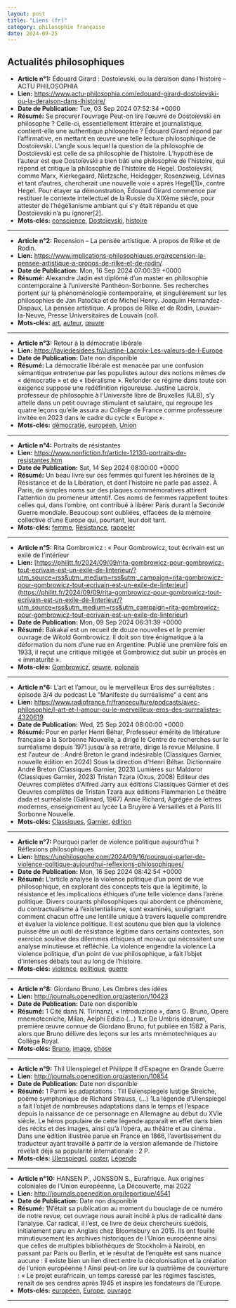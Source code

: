 ```yaml
---
layout: post
title: "Liens (fr)"
category: philosophie française
date: 2024-09-25
---
```

## Actualités philosophiques

  * **Article n°1:** Édouard Girard : Dostoïevski, ou la déraison dans l’histoire – ACTU PHILOSOPHIA
  * **Lien:** <https://www.actu-philosophia.com/edouard-girard-dostoievski-ou-la-deraison-dans-lhistoire/>
  * **Date de Publication:** Tue, 03 Sep 2024 07:52:34 +0000
  * **Résumé:** Se procurer l’ouvrage Peut-on lire l’œuvre de Dostoïevski en philosophe ? Celle-ci, essentiellement littéraire et journalistique, contient-elle une authentique philosophie ? Édouard Girard répond par l’affirmative, en mettant en œuvre une telle lecture philosophique de Dostoïevski. L’angle sous lequel la question de la philosophie de Dostoïevski est celle de sa philosophie de l’histoire. L’hypothèse de l’auteur est que Dostoïevski a bien bâti une philosophie de l’histoire, qui répond et critique la philosophie de l’histoire de Hegel. Dostoïevski, comme Marx, Kierkegaard, Nietzsche, Heidegger, Rosenzweig, Lévinas et tant d’autres, chercherait une nouvelle voie « après Hegel[1]», contre Hegel. Pour étayer sa démonstration, Édouard Girard commence par restituer le contexte intellectuel de la Russie du XIXème siècle, pour attester de l’hégélianisme ambiant qui s’y était répandu et que Dostoïevski n’a pu ignorer[2].
  * **Mots-clés:** [conscience](conscience), [Dostoïevski](Dostoïevski), [histoire](histoire)

* * *

  * **Article n°2:** Recension – La pensée artistique. A propos de Rilke et de Rodin.
  * **Lien:** <https://www.implications-philosophiques.org/recension-la-pensee-artistique-a-propos-de-rilke-et-de-rodin/>
  * **Date de Publication:** Mon, 16 Sep 2024 07:00:39 +0000
  * **Résumé:** Alexandre Jadin est diplômé d’un master en philosophie contemporaine à l’université Panthéon-Sorbonne. Ses recherches portent sur la phénoménologie contemporaine, et singulièrement sur les philosophies de Jan Patočka et de Michel Henry. Joaquim Hernandez-Dispaux, La pensée artistique. A propos de Rilke et de Rodin, Louvain-la-Neuve, Presse Universitaires de Louvain (coll.
  * **Mots-clés:** [art](art), [auteur](auteur), [œuvre](œuvre)

* * *

  * **Article n°3:** Retour à la démocratie libérale
  * **Lien:** <https://laviedesidees.fr/Justine-Lacroix-Les-valeurs-de-l-Europe>
  * **Date de Publication:** Date non disponible
  * **Résumé:** La démocratie libérale est menacée par une confusion sémantique entretenue par les populistes autour des notions mêmes de « démocratie » et de « libéralisme ». Refonder ce régime dans toute son exigence suppose une redéfinition rigoureuse. Justine Lacroix, professeur de philosophie à l’Université libre de Bruxelles (ULB), s’y attelle dans un petit ouvrage stimulant et salutaire, qui regroupe les quatre leçons qu’elle assura au Collège de France comme professeure invitée en 2023 dans le cadre du cycle « Europe ».
  * **Mots-clés:** [démocratie](démocratie), [européen](européen), [Union](Union)

* * *

  * **Article n°4:** Portraits de résistantes
  * **Lien:** <https://www.nonfiction.fr/article-12130-portraits-de-resistantes.htm>
  * **Date de Publication:** Sat, 14 Sep 2024 08:00:00 +0000
  * **Résumé:** Un beau livre sur ces femmes qui furent les héroïnes de la Résistance et de la Libération, et dont l’histoire ne parle pas assez. À Paris, de simples noms sur des plaques commémoratives attirent l’attention du promeneur attentif. Ces noms de femmes rappellent toutes celles qui, dans l’ombre, ont contribué à libérer Paris durant la Seconde Guerre mondiale. Beaucoup sont oubliées, effacées de la mémoire collective d’une Europe qui, pourtant, leur doit tant.
  * **Mots-clés:** [femme](femme), [Résistance](Résistance), [rappeler](rappeler)

* * *

  * **Article n°5:** Rita Gombrowicz : « Pour Gombrowicz, tout écrivain est un exilé de l’intérieur
  * **Lien:** [https://philitt.fr/2024/09/09/rita-gombrowicz-pour-gombrowicz-tout-ecrivain-est-un-exile-de-linterieur/?utm_source=rss&utm;_medium=rss&utm;_campaign=rita-gombrowicz-pour-gombrowicz-tout-ecrivain-est-un-exile-de-linterieur](https://philitt.fr/2024/09/09/rita-gombrowicz-pour-gombrowicz-tout-ecrivain-est-un-exile-de-linterieur/?utm_source=rss&utm_medium=rss&utm_campaign=rita-gombrowicz-pour-gombrowicz-tout-ecrivain-est-un-exile-de-linterieur)
  * **Date de Publication:** Mon, 09 Sep 2024 06:31:39 +0000
  * **Résumé:** Bakakaï est un recueil de douze nouvelles et le premier ouvrage de Witold Gombrowicz. Il doit son titre énigmatique à la déformation du nom d’une rue en Argentine. Publié une première fois en 1933, il reçut une critique mitigée et Gombrowicz dut subir un procès en « immaturité ».
  * **Mots-clés:** [Gombrowicz](Gombrowicz), [œuvre](œuvre), [polonais](polonais)

* * *

  * **Article n°6:** L’art et l’amour, ou le merveilleux Eros des surréalistes : épisode 3/4 du podcast Le "Manifeste du surréalisme" a cent ans
  * **Lien:** <https://www.radiofrance.fr/franceculture/podcasts/avec-philosophie/l-art-et-l-amour-ou-le-merveilleux-eros-des-surrealistes-4320619>
  * **Date de Publication:** Wed, 25 Sep 2024 08:00:00 +0000
  * **Résumé:** Pour en parler Henri Béhar, Professeur émérite de littérature française à la Sorbonne Nouvelle, a dirigé le Centre de recherches sur le surréalisme depuis 1971 jusqu'à sa retraite, dirige la revue Mélusine. Il est l'auteur de : André Breton le grand indésirable (Classiques Garnier, nouvelle édition en 2024) Sous la direction d'Henri Béhar. Dictionnaire André Breton (Classiques Garnier, 2023) Lumières sur Maldoror (Classiques Garnier, 2023) Tristan Tzara (Oxus, 2008) Editeur des Oeuvres complètes d'Alfred Jarry aux éditions Classiques Garnier et des Oeuvres complètes de Tristan Tzara aux éditions Flammarion Le théâtre dada et surréaliste (Gallimard, 1967) Annie Richard, Agrégée de lettres modernes, enseignement au lycée La Bruyère à Versailles et à Paris III Sorbonne Nouvelle.
  * **Mots-clés:** [Classiques](Classiques), [Garnier](Garnier), [édition](édition)

* * *

  * **Article n°7:** Pourquoi parler de violence politique aujourd’hui ? Réflexions philosophiques
  * **Lien:** <https://unphilosophe.com/2024/09/16/pourquoi-parler-de-violence-politique-aujourdhui-reflexions-philosophiques/>
  * **Date de Publication:** Mon, 16 Sep 2024 08:42:54 +0000
  * **Résumé:** L’article analyse la violence politique d’un point de vue philosophique, en explorant des concepts tels que la légitimité, la résistance et les implications éthiques d’une telle violence dans l’arène politique. Divers courants philosophiques qui abordent ce phénomène, du contractualisme à l’existentialisme, sont examinés, soulignant comment chacun offre une lentille unique à travers laquelle comprendre et évaluer la violence politique. Il est soutenu que bien que la violence puisse être un outil de résistance légitime dans certains contextes, son exercice soulève des dilemmes éthiques et moraux qui nécessitent une analyse minutieuse et réfléchie. La violence engendre la violence La violence politique, d’un point de vue philosophique, a fait l’objet d’intenses débats tout au long de l’histoire.
  * **Mots-clés:** [violence](violence), [politique](politique), [guerre](guerre)

* * *

  * **Article n°8:** Giordano Bruno, Les Ombres des idées
  * **Lien:** <http://journals.openedition.org/asterion/10423>
  * **Date de Publication:** Date non disponible
  * **Résumé:** 1 Cité dans N. Tirinanzi, « Introduzione », dans G. Bruno, Opere mnemotecniche, Milan, Aelphi Edizio (...) 1Le De Umbris idearum, première œuvre connue de Giordano Bruno, fut publiée en 1582 à Paris, alors que Bruno délivre des leçons sur les arts mnémotechniques au Collège Royal.
  * **Mots-clés:** [Bruno](Bruno), [image](image), [chose](chose)

* * *

  * **Article n°9:** Thil Ulenspiegel et Philippe II d’Espagne en Grande Guerre
  * **Lien:** <http://journals.openedition.org/asterion/10854>
  * **Date de Publication:** Date non disponible
  * **Résumé:** 1 Parmi les adaptations : Till Eulenspiegels lustige Streiche, poème symphonique de Richard Strauss, (...) 1La légende d’Ulenspiegel a fait l’objet de nombreuses adaptations dans le temps et l’espace depuis la naissance de ce personnage en Allemagne au début du XVIe siècle. Le héros populaire de cette légende apparaît en effet dans bien des récits et des images, ainsi qu’à l’opéra, au théâtre et au cinéma . Dans une édition illustrée parue en France en 1866, l’avertissement du traducteur ayant travaillé à partir de la version allemande de l’histoire révélait déjà sa popularité internationale : 2 P.
  * **Mots-clés:** [Ulenspiegel](Ulenspiegel), [coster](coster), [Légende](Légende)

* * *

  * **Article n°10:** HANSEN P., JONSSON S., Eurafrique. Aux origines coloniales de l’Union européenne, La Découverte, mai 2022
  * **Lien:** <http://journals.openedition.org/leportique/4541>
  * **Date de Publication:** Date non disponible
  * **Résumé:** 1N’était sa publication au moment du bouclage de ce numéro de notre revue, cet ouvrage nous aurait incité à plus de radicalité dans l’analyse. Car radical, il l’est, ce livre de deux chercheurs suédois, initialement paru en Anglais chez Bloomsbury en 2015. Ils ont fouillé minutieusement les archives historiques de l’Union européenne ainsi que celles de multiples bibliothèques de Stockholm à Nairobi, en passant par Paris ou Berlin, et le résultat de l’enquête est sans nuance aucune : il existe bien un lien direct entre la décolonisation et la création de l’union européenne ! Ainsi peut-on lire sur la quatrième de couverture : « Le projet eurafricain, un temps caressé par les régimes fascistes, renaît de ses cendres après 1945 et inspire les fondateurs de l’Europe.
  * **Mots-clés:** [européen](européen), [Europe](Europe), [ouvrage](ouvrage)

* * *

